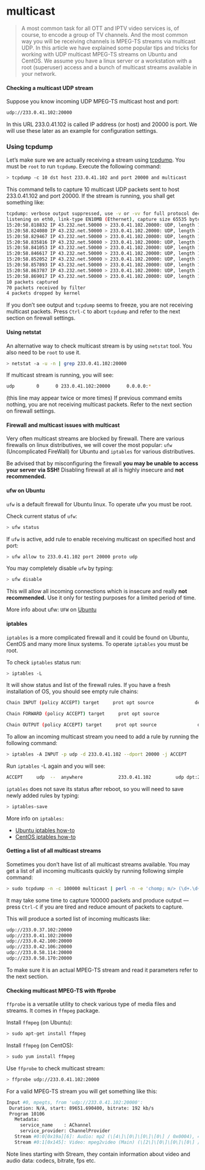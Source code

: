 # multicast

> A most common task for all OTT and IPTV video services is, of course, to encode a group of TV channels. And the most common way you will be receiving channels is MPEG-TS streams via multicast UDP. In this article we have explained some popular tips and tricks for working with UDP multicast MPEG-TS streams on Ubuntu and CentOS. We assume you have a linux server or a workstation with a root (superuser) access and a bunch of multicast streams available in your network.

#### Checking a multicast UDP stream
Suppose you know incoming UDP MPEG-TS multicast host and port:

```sh
udp://233.0.41.102:20000
```
In this URL 233.0.41.102 is called IP address (or host) and 20000 is port. We will use these later as an example for configuration settings.

### Using tcpdump

Let’s make sure we are actually receiving a stream using [tcpdump](http://www.tcpdump.org/manpages/tcpdump.1.html). You must be `root` to run `tcpdump`. Execute the following command:

```sh
> tcpdump -c 10 dst host 233.0.41.102 and port 20000 and multicast
```
This command tells to capture 10 multicast UDP packets sent to host 233.0.41.102 and port 20000. If the stream is running, you shall get something like:


```sh
tcpdump: verbose output suppressed, use -v or -vv for full protocol decode
listening on eth0, link-type EN10MB (Ethernet), capture size 65535 bytes
15:20:58.818832 IP 43.232.net.50000 > 233.0.41.102.20000: UDP, length 1316
15:20:58.824080 IP 43.232.net.50000 > 233.0.41.102.20000: UDP, length 1316
15:20:58.829467 IP 43.232.net.50000 > 233.0.41.102.20000: UDP, length 1316
15:20:58.835816 IP 43.232.net.50000 > 233.0.41.102.20000: UDP, length 1316
15:20:58.841053 IP 43.232.net.50000 > 233.0.41.102.20000: UDP, length 1316
15:20:58.846617 IP 43.232.net.50000 > 233.0.41.102.20000: UDP, length 1316
15:20:58.852052 IP 43.232.net.50000 > 233.0.41.102.20000: UDP, length 1316
15:20:58.857893 IP 43.232.net.50000 > 233.0.41.102.20000: UDP, length 1316
15:20:58.863787 IP 43.232.net.50000 > 233.0.41.102.20000: UDP, length 1316
15:20:58.869017 IP 43.232.net.50000 > 233.0.41.102.20000: UDP, length 1316
10 packets captured
70 packets received by filter
4 packets dropped by kernel
```
If you don’t see output and `tcpdump` seems to freeze, you are not receiving multicast packets. Press `Ctrl-C` to abort `tcpdump` and refer to the next section on firewall settings.

#### Using netstat
An alternative way to check multicast stream is by using `netstat` tool. You also need to be `root` to use it.

```sh
> netstat -a -u -n | grep 233.0.41.102:20000
```
If multicast stream is running, you will see:
```sh
udp        0      0 233.0.41.102:20000      0.0.0.0:*
```
(this line may appear twice or more times)
If previous command emits nothing, you are not receiving multicast packets. Refer to the next section on firewall settings.

#### Firewall and multicast issues with multicast
Very often multicast streams are blocked by firewall. There are various firewalls on linux distributives, we will cover the most popular: `ufw` (Uncomplicated FireWall) for Ubuntu and `iptables` for various distributives.

Be advised that by misconfiguring the firewall **you may be unable to access your server via SSH!** Disabling firewall at all is highly insecure and **not recommended.**

#### ufw on Ubuntu
`ufw` is a default firewall for Ubuntu linux. To operate ufw you must be root.

Check current status of `ufw`:
```sh
> ufw status
```

If `ufw` is active, add rule to enable receiving multicast on specified host and port:

```sh
> ufw allow to 233.0.41.102 port 20000 proto udp
```

You may completely disable `ufw` by typing:

```sh
> ufw disable
```
This will allow all incoming connections which is insecure and really **not recommended.** Use it only for testing purposes for a limited period of time.

More info about ufw: `UFW` on [Ubuntu](https://help.ubuntu.com/community/UFW)

#### iptables
`iptables` is a more complicated firewall and it could be found on Ubuntu, CentOS and many more linux systems. To operate `iptables` you must be root.

To check `iptables` status run:

```sh
> iptables -L
```
It will show status and list of the firewall rules. If you have a fresh installation of OS, you should see empty rule chains:

```sh
Chain INPUT (policy ACCEPT) target     prot opt source               destination

Chain FORWARD (policy ACCEPT) target     prot opt source               destination

Chain OUTPUT (policy ACCEPT) target     prot opt source               destination
```

To allow an incoming multicast stream you need to add a rule by running the following command:

```sh
> iptables -A INPUT -p udp -d 233.0.41.102 --dport 20000 -j ACCEPT
```
Run `iptables` -L again and you will see:

```sh
ACCEPT     udp  --  anywhere             233.0.41.102         udp dpt:20000
```

`iptables` does not save its status after reboot, so you will need to save newly added rules by typing:

```sh
> iptables-save
```
More info on `iptables:`

- [Ubuntu iptables how-to](https://help.ubuntu.com/community/IptablesHowTo)
- [CentOS iptables how-to](https://wiki.centos.org/HowTos/Network/IPTables)

#### Getting a list of all multicast streams
Sometimes you don’t have list of all multicast streams available. You may get a list of all incoming multicasts quickly by running following simple command:

```sh
> sudo tcpdump -n -c 100000 multicast | perl -n -e 'chomp; m/> (\d+.\d+.\d+.\d+).(\d+)/; print "udp://$1:$2\n"' | sort | uniq
```
It may take some time to capture 100000 packets and produce output — press `Ctrl-C` if you are tired and reduce amount of packets to capture.

This will produce a sorted list of incoming multicasts like:

```sh
udp://233.0.37.102:20000
udp://233.0.41.102:20000
udp://233.0.42.100:20000
udp://233.0.42.106:20000
udp://233.0.58.114:20000
udp://233.0.58.170:20000
```
To make sure it is an actual MPEG-TS stream and read it parameters refer to the next section.

#### Checking multicast MPEG-TS with ffprobe
`ffprobe` is a versatile utility to check various type of media files and streams. It comes in `ffmpeg` package.

Install `ffmpeg` (on Ubuntu):

```sh
> sudo apt-get install ffmpeg
```
Install `ffmpeg` (on CentOS):
```sh
> sudo yum install ffmpeg
```
Use `ffprobe` to check multicast stream:

```sh
> ffprobe udp://233.0.41.102:20000
```
For a valid MPEG-TS stream you will get something like this:

```sh
Input #0, mpegts, from 'udp://233.0.41.102:20000':
 Duration: N/A, start: 89651.690400, bitrate: 192 kb/s
 Program 10106
   Metadata:
     service_name    : AChannel
     service_provider: ChannelProvider
   Stream #0:0[0x19a][6]: Audio: mp2 (\[4\]\[0\]\[0\]\[0\] / 0x0004), 48000 Hz, stereo, s16p, 192 kb/s (clean effects)
   Stream #0:1[0x145]: Video: mpeg2video (Main) (\[2\]\[0\]\[0\]\[0\] / 0x0002), yuv420p(tv), 720x576 [SAR 64:45 DAR 16:9], max. 15000 kb/s, 25 fps, 25 tbr, 90k tbn, 50 tbc
```
Note lines starting with Stream, they contain information about video and audio data: codecs, bitrate, fps etc.
